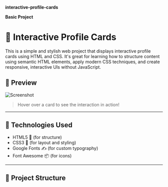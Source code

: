 ﻿**interactive-profile-cards**

**Basic Project**


# 🌟 Interactive Profile Cards

This is a simple and stylish web project that displays interactive profile cards using HTML and CSS. It's great for learning how to structure content using semantic HTML elements, apply modern CSS techniques, and create responsive, interactive UIs without JavaScript.

## 📸 Preview

![Screenshot](./assets/images/preview.png)

> Hover over a card to see the interaction in action!

---

## 🧰 Technologies Used

- HTML5 🧱 (for structure)
- CSS3 🎨 (for layout and styling)
- Google Fonts ✍️ (for custom typography)
- Font Awesome 📦 (for icons)

---

## 📁 Project Structure





